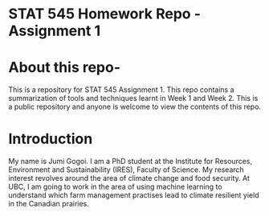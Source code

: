 # STAT 545 Homework Repo - Assignment 1

# About this repo-

This is a repository for STAT 545 Assignment 1. This repo contains a summarization of tools and techniques learnt in Week 1 and Week 2. 
This is a public repository and anyone is welcome to view the contents of this repo. 

# Introduction 

My name is Jumi Gogoi. I am a PhD student at the Institute for Resources, Environment and Sustainability (IRES), Faculty of Science. 
My research interest revolves around the area of climate change and food security. 
At UBC, I am going to work in the area of using machine learning to understand which farm management practises lead to climate resilient 
yield in the Canadian prairies.
